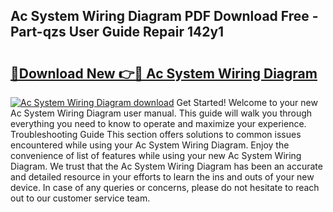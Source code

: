 ## Ac System Wiring Diagram PDF Download Free - Part-qzs User Guide Repair 142y1

# <h2><a href="http://dfq8ba.blite.top/?on=Ac+System+Wiring+Diagram">🔗Download New 👉🔴 Ac System Wiring Diagram</a></h2>

[![Ac System Wiring Diagram download](https://i.imgur.com/lujVjoI.png)](http://dfq8ba.blite.top/?on=Ac+System+Wiring+Diagram)
Get Started! Welcome to your new Ac System Wiring Diagram user manual. This guide will walk you through everything you need to know to operate and maximize your experience. Troubleshooting Guide This section offers solutions to common issues encountered while using your Ac System Wiring Diagram. Enjoy the convenience of list of features while using your new Ac System Wiring Diagram. We trust that the Ac System Wiring Diagram has been an accurate and detailed resource in your efforts to learn the ins and outs of your new device. In case of any queries or concerns, please do not hesitate to reach out to our customer service team.
